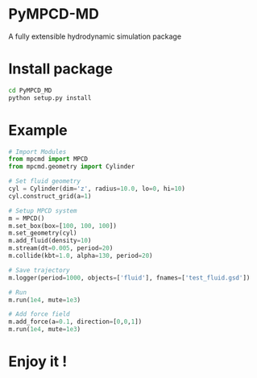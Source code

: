 # PyMPCD-MD
A fully extensible hydrodynamic simulation package

# Install package
```Bash
cd PyMPCD_MD
python setup.py install
```

# Example
```Python
# Import Modules
from mpcmd import MPCD
from mpcmd.geometry import Cylinder

# Set fluid geometry
cyl = Cylinder(dim='z', radius=10.0, lo=0, hi=10)
cyl.construct_grid(a=1)

# Setup MPCD system
m = MPCD()
m.set_box(box=[100, 100, 100])
m.set_geometry(cyl)
m.add_fluid(density=10)
m.stream(dt=0.005, period=20)
m.collide(kbt=1.0, alpha=130, period=20)

# Save trajectory
m.logger(period=1000, objects=['fluid'], fnames=['test_fluid.gsd'])

# Run
m.run(1e4, mute=1e3)

# Add force field
m.add_force(a=0.1, direction=[0,0,1])
m.run(1e4, mute=1e3)
```

# Enjoy it ! 
